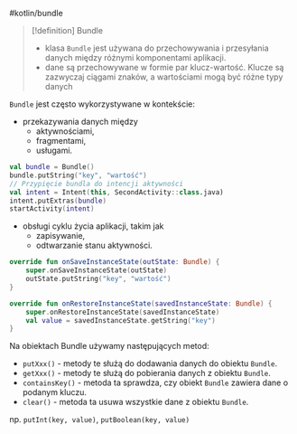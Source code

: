 #kotlin/bundle

>[!definition] Bundle
>- klasa `Bundle` jest używana do przechowywania i przesyłania danych między różnymi komponentami aplikacji.
>- dane są przechowywane w formie par klucz-wartość. Klucze są zazwyczaj ciągami znaków, a wartościami mogą być różne typy danych
>

`Bundle` jest często wykorzystywane w kontekście:
- przekazywania danych między 
	- aktywnościami, 
	- fragmentami, 
	- usługami.
```kotlin
val bundle = Bundle()
bundle.putString("key", "wartość")
// Przypięcie bundla do intencji aktywności
val intent = Intent(this, SecondActivity::class.java)
intent.putExtras(bundle)
startActivity(intent)

```
- obsługi cyklu życia aplikacji, takim jak 
	- zapisywanie,
	- odtwarzanie stanu aktywności.
```kotlin
override fun onSaveInstanceState(outState: Bundle) {
    super.onSaveInstanceState(outState)
    outState.putString("key", "wartość")
}

override fun onRestoreInstanceState(savedInstanceState: Bundle) {
    super.onRestoreInstanceState(savedInstanceState)
    val value = savedInstanceState.getString("key")
}

```

Na obiektach Bundle używamy następujących metod:

- `putXxx()` - metody te służą do dodawania danych do obiektu `Bundle`.
- `getXxx()` - metody te służą do pobierania danych z obiektu `Bundle`.
- `containsKey()` - metoda ta sprawdza, czy obiekt `Bundle` zawiera dane o podanym kluczu.
- `clear()` - metoda ta usuwa wszystkie dane z obiektu `Bundle`.

np. `putInt(key, value)`, `putBoolean(key, value)`




